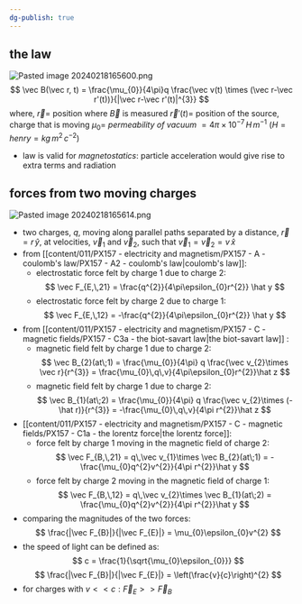```yaml
---
dg-publish: true
---
```

## the law
![Pasted image 20240218165600.png](/img/user/pics/Pasted%20image%2020240218165600.png)
$$
\vec B(\vec r, t) = \frac{\mu_{0}}{4\pi}q \frac{\vec v(t) \times (\vec r-\vec r'(t))}{|\vec r-\vec r'(t)|^{3}}
$$
	where,
		$\vec r =$ position where $\vec B$ is measured
		$\vec r'(t)=$ position of the source, charge that is moving
		$\mu_{0}=$ *permeability of vacuum* $=4\pi \times10^{-7}\,H\,m^{-1}$ ($H=henry=kg\,m^{2}\,c^{-2}$)
- law is valid for *magnetostatics*: particle acceleration would give rise to extra terms and radiation
## forces from two moving charges
![Pasted image 20240218165614.png](/img/user/pics/Pasted%20image%2020240218165614.png)
- two charges, $q$, moving along parallel paths separated by a distance, $\vec r = r\,\hat y$, at velocities, $\vec v_{1}$ and $\vec v_{2}$, such that $\vec v_{1}=\vec v_{2} = v\,\hat x$
- from [[content/011/PX157 - electricity and magnetism/PX157 - A - coulomb's law/PX157 - A2 - coulomb's law\|coulomb's law]]:
	- electrostatic force felt by charge 1 due to charge 2:
$$
\vec F_{E,\,21} = \frac{q^{2}}{4\pi\epsilon_{0}r^{2}} \hat y
$$
	- electrostatic force felt by charge 2 due to charge 1:
$$
\vec F_{E,\,12} = -\frac{q^{2}}{4\pi\epsilon_{0}r^{2}} \hat y
$$
- from [[content/011/PX157 - electricity and magnetism/PX157 - C - magnetic fields/PX157 - C3a - the biot-savart law\|the biot-savart law]] :
	- magnetic field felt by charge 1 due to charge 2:
$$
\vec B_{2}(at\;1) = \frac{\mu_{0}}{4\pi} q \frac{\vec v_{2}\times \vec r}{r^{3}}  = \frac{\mu_{0}\,q\,v}{4\pi\epsilon_{0}r^{2}}\hat z
$$
	- magnetic field felt by charge 1 due to charge 2:
$$
\vec B_{1}(at\;2) = \frac{\mu_{0}}{4\pi} q \frac{\vec v_{2}\times (-\hat r)}{r^{3}}  = -\frac{\mu_{0}\,q\,v}{4\pi r^{2}}\hat z
$$
- [[content/011/PX157 - electricity and magnetism/PX157 - C - magnetic fields/PX157 - C1a - the lorentz force\|the lorentz force]]:
	- force felt by charge 1 moving in the magnetic field of charge 2:
$$
\vec F_{B,\,21} = q\,\vec v_{1}\times \vec B_{2}(at\;1) = - \frac{\mu_{0}q^{2}v^{2}}{4\pi r^{2}}\hat y
$$
	- force felt by charge 2 moving in the magnetic field of charge 1:
$$
\vec F_{B,\,12} = q\,\vec v_{2}\times \vec B_{1}(at\;2) =  \frac{\mu_{0}q^{2}v^{2}}{4\pi r^{2}}\hat y
$$
- comparing the magnitudes of the two forces:
$$
\frac{|\vec F_{B}|}{|\vec F_{E}|} = \mu_{0}\epsilon_{0}v^{2}
$$
- the speed of light can be defined as:
$$
c = \frac{1}{\sqrt{\mu_{0}\epsilon_{0}}}
$$
$$
\frac{|\vec F_{B}|}{|\vec F_{E}|} = \left(\frac{v}{c}\right)^{2}
$$
- for charges with $v<<c: \vec F_{E}>>\vec F_{B}$ 
